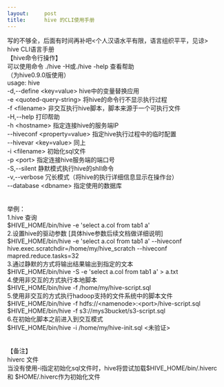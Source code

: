 ```yaml
---
layout:     post
title:      hive 的CLI使用手册
---
```

<div id="article_content" class="article_content clearfix csdn-tracking-statistics" data-pid="blog" data-mod="popu_307" data-dsm="post">
								            <link rel="stylesheet" href="https://csdnimg.cn/release/phoenix/template/css/ck_htmledit_views-f76675cdea.css">
						<div class="htmledit_views" id="content_views">
                写的不够全，后面有时间再补吧&lt;个人汉语水平有限，语言组织平平，见谅&gt;<br>hive CLI语言手册<br>【hive命令行操作】<br>可以使用命令 ./hive -H或./hive -help  查看帮助<br>（为hive0.9.0版使用）<br>usage: hive<br> -d,--define &lt;key=value&gt;         hive中的变量替换应用<br> -e &lt;quoted-query-string&gt;         将hive的命令行不显示执行过程<br> -f &lt;filename&gt;                    非交互执行hive脚本，脚本来源于一个可执行文件<br> -H,--help                        打印帮助<br> -h &lt;hostname&gt;                   指定连接hive的服务端IP<br>    --hiveconf &lt;property=value&gt;  指定hive执行过程中的临时配置<br>    --hivevar &lt;key=value&gt;        同上<br> -i &lt;filename&gt;                   初始化sql文件<br> -p &lt;port&gt;                       指定连接hive服务端的端口号<br> -S,--silent                     静默模式执行hive的shll命令<br> -v,--verbose                    冗长模式（将hive的执行详细信息显示在操作台）<br>--database &lt;dbname&gt;              指定使用的数据库<br><br><br>举例：<br>1.hive 查询<br>$HIVE_HOME/bin/hive -e 'select a.col from tab1 a'<br>2.设置hive的驱动参数  [具体hive参数后续文档做详细说明]<br>$HIVE_HOME/bin/hive -e 'select a.col from tab1 a' --hiveconf hive.exec.scratchdir=/home/my/hive_scratch  --hiveconf mapred.reduce.tasks=32<br>3.通过静默的方式将输出结果输出到指定的文本<br>$HIVE_HOME/bin/hive -S -e 'select a.col from tab1 a' &gt; a.txt<br>4.使用非交互的方式执行本地脚本<br>$HIVE_HOME/bin/hive -f /home/my/hive-script.sql<br>5.使用非交互的方式执行hadoop支持的文件系统中的脚本文件<br> $HIVE_HOME/bin/hive -f hdfs://&lt;namenode&gt;:&lt;port&gt;/hive-script.sql<br> $HIVE_HOME/bin/hive -f s3://mys3bucket/s3-script.sql <br>6.在初始化脚本之前进入到交互模式<br>$HIVE_HOME/bin/hive -i /home/my/hive-init.sql &lt;未验证&gt;<br><br><br>【备注】<br>hiverc 文件<br>当没有使用-i指定初始化sql文件时，hive将尝试加载$HIVE_HOME/bin/.hiverc 和 $HOME/.hiverc作为初始化文件            </div>
                </div>